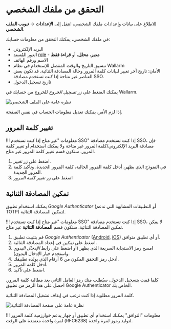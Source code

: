 [link-2fa-android-app]:     https://play.google.com/store/apps/details?id=com.google.android.apps.authenticator2&hl=en
[link-2fa-ios-app]:         https://apps.apple.com/app/google-authenticator/id388497605

[img-profile]:              ../../images/user-guides/settings/profile.png
[img-2fa-page]:             ../../images/user-guides/settings/2fa-page.png

# التحقق من ملفك الشخصي

للاطلاع على بيانات وإعدادات ملفك الشخصي، انتقل إلى **الإعدادات** → **تبويب الملف الشخصي**.

في ملفك الشخصي، يمكنك التحقق من معلومات حسابك:

* البريد الإلكتروني
* الدور المُسند [role](users.md#user-roles) - **مدير**، **محلل**، أو **قراءة فقط**
* الاسم ورقم الهاتف
* تنسيق التاريخ والوقت المفضل للإستخدام في نظام Wallarm
* الأمان: تاريخ آخر تغيير لبيانات كلمة المرور وحالة المصادقة الثنائية. قد تكون بعض العناصر غير متاحة إذا كنت تستخدم مصادقة SSO.
* تاريخ تسجيل الدخول

يمكنك الضغط على زر *تسجيل الخروج* للخروج من حسابك في Wallarm.

![نظرة عامة على الملف الشخصي][img-profile]

إذا لزم الأمر، يمكنك تعديل معلومات الحساب في نفس الصفحة.

## تغيير كلمة المرور

!!! معلومات "غير متاح إذا كنت تستخدم SSO"
    إذا كنت تستخدم مصادقة SSO، فإن مصادقة البريد الإلكتروني/كلمة المرور غير متاحة ولا يمكنك استخدام أو تغيير كلمة المرور. ستكون قسم تغيير كلمة المرور غير متاح.

1. اضغط على زر *تغيير*.
1. في النموذج الذي يظهر، أدخل كلمة المرور الحالية، كلمة المرور الجديدة، وتأكيد كلمة المرور الجديدة.
1. اضغط على زر *تغيير كلمة المرور*

## تمكين المصادقة الثنائية

يمكنك استخدام تطبيق *Google Authenticator* (أو التطبيقات المشابهة التي تدعم TOTP) لتمكين المصادقة الثنائية.

!!! معلومات "غير متاح إذا كنت تستخدم SSO"
    إذا كنت تستخدم مصادقة SSO، لا يمكن تمكين المصادقة الثنائية. ستكون قسم **المصادقة الثنائية** غير متاح.

1. قم بتثبيت تطبيق *Google Authenticator* ([Android][link-2fa-android-app], [iOS][link-2fa-ios-app]) أو أي تطبيق متوافق.
1. اضغط على *تمكين* في إعداد المصادقة الثنائية.
1. امسح رمز الاستجابة السريعة الذي يظهر (أو اضغط على رابط *الإدخال اليدوي* واستخدم خيار الإدخال اليدوي).
1. أدخل رمز التحقق المكون من 6 أرقام الذي يولده تطبيقك.
1. أدخل كلمة المرور.
1. اضغط على *تأكيد*.

كلما قمت بتسجيل الدخول، سيُطلب منك رمز العامل الثاني بعد مطالبة كلمة المرور. احصل على هذا الرمز من تطبيق Google Authenticator الخاص بك.

كلمة المرور مطلوبة إذا كنت ترغب في إيقاف تشغيل المصادقة الثنائية.

![نظرة عامة على صفحة المصادقة الثنائية][img-2fa-page]

!!! معلومات "التوافق"
    يمكنك استخدام أي تطبيق أو جهاز يدعم خوارزمية كلمة المرور لمرة واحدة معتمدة على الوقت (RFC6238) لتوليد رموز لمرة واحدة.